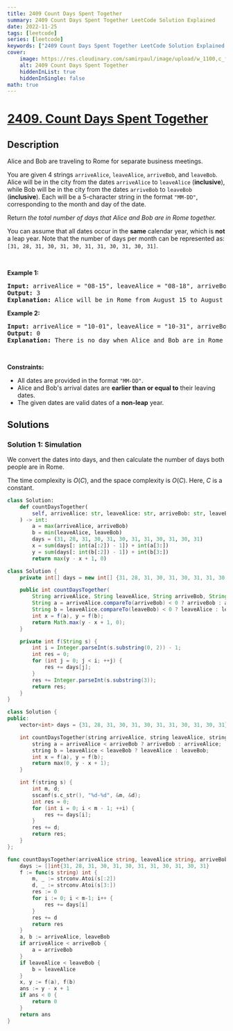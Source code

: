 ```yaml
---
title: 2409 Count Days Spent Together
summary: 2409 Count Days Spent Together LeetCode Solution Explained
date: 2022-11-25
tags: [leetcode]
series: [leetcode]
keywords: ["2409 Count Days Spent Together LeetCode Solution Explained in all languages", "2409 Count Days Spent Together", "LeetCode", "leetcode solution in Python3 C++ Java Go PHP Ruby Swift TypeScript Rust C# JavaScript C", "GeeksforGeeks", "InterviewBit", "Coding Ninjas", "HackerRank", "HackerEarth", "CodeChef", "TopCoder", "AlgoExpert", "freeCodeCamp", "Codeforces", "GitHub", "AtCoder", "Samir Paul"]
cover:
    image: https://res.cloudinary.com/samirpaul/image/upload/w_1100,c_fit,co_rgb:FFFFFF,l_text:Arial_75_bold:2409 Count Days Spent Together - Solution Explained/problem-solving.webp
    alt: 2409 Count Days Spent Together
    hiddenInList: true
    hiddenInSingle: false
math: true
---
```



# [2409. Count Days Spent Together](https://leetcode.com/problems/count-days-spent-together)


## Description

<p>Alice and Bob are traveling to Rome for separate business meetings.</p>

<p>You are given 4 strings <code>arriveAlice</code>, <code>leaveAlice</code>, <code>arriveBob</code>, and <code>leaveBob</code>. Alice will be in the city from the dates <code>arriveAlice</code> to <code>leaveAlice</code> (<strong>inclusive</strong>), while Bob will be in the city from the dates <code>arriveBob</code> to <code>leaveBob</code> (<strong>inclusive</strong>). Each will be a 5-character string in the format <code>&quot;MM-DD&quot;</code>, corresponding to the month and day of the date.</p>

<p>Return<em> the total number of days that Alice and Bob are in Rome together.</em></p>

<p>You can assume that all dates occur in the <strong>same</strong> calendar year, which is <strong>not</strong> a leap year. Note that the number of days per month can be represented as: <code>[31, 28, 31, 30, 31, 30, 31, 31, 30, 31, 30, 31]</code>.</p>

<p>&nbsp;</p>
<p><strong class="example">Example 1:</strong></p>

<pre>
<strong>Input:</strong> arriveAlice = &quot;08-15&quot;, leaveAlice = &quot;08-18&quot;, arriveBob = &quot;08-16&quot;, leaveBob = &quot;08-19&quot;
<strong>Output:</strong> 3
<strong>Explanation:</strong> Alice will be in Rome from August 15 to August 18. Bob will be in Rome from August 16 to August 19. They are both in Rome together on August 16th, 17th, and 18th, so the answer is 3.
</pre>

<p><strong class="example">Example 2:</strong></p>

<pre>
<strong>Input:</strong> arriveAlice = &quot;10-01&quot;, leaveAlice = &quot;10-31&quot;, arriveBob = &quot;11-01&quot;, leaveBob = &quot;12-31&quot;
<strong>Output:</strong> 0
<strong>Explanation:</strong> There is no day when Alice and Bob are in Rome together, so we return 0.
</pre>

<p>&nbsp;</p>
<p><strong>Constraints:</strong></p>

<ul>
	<li>All dates are provided in the format <code>&quot;MM-DD&quot;</code>.</li>
	<li>Alice and Bob&#39;s arrival dates are <strong>earlier than or equal to</strong> their leaving dates.</li>
	<li>The given dates are valid dates of a <strong>non-leap</strong> year.</li>
</ul>

## Solutions

### Solution 1: Simulation

We convert the dates into days, and then calculate the number of days both people are in Rome.

The time complexity is $O(C)$, and the space complexity is $O(C)$. Here, $C$ is a constant.

<!-- tabs:start -->

```python
class Solution:
    def countDaysTogether(
        self, arriveAlice: str, leaveAlice: str, arriveBob: str, leaveBob: str
    ) -> int:
        a = max(arriveAlice, arriveBob)
        b = min(leaveAlice, leaveBob)
        days = (31, 28, 31, 30, 31, 30, 31, 31, 30, 31, 30, 31)
        x = sum(days[: int(a[:2]) - 1]) + int(a[3:])
        y = sum(days[: int(b[:2]) - 1]) + int(b[3:])
        return max(y - x + 1, 0)
```

```java
class Solution {
    private int[] days = new int[] {31, 28, 31, 30, 31, 30, 31, 31, 30, 31, 30, 31};

    public int countDaysTogether(
        String arriveAlice, String leaveAlice, String arriveBob, String leaveBob) {
        String a = arriveAlice.compareTo(arriveBob) < 0 ? arriveBob : arriveAlice;
        String b = leaveAlice.compareTo(leaveBob) < 0 ? leaveAlice : leaveBob;
        int x = f(a), y = f(b);
        return Math.max(y - x + 1, 0);
    }

    private int f(String s) {
        int i = Integer.parseInt(s.substring(0, 2)) - 1;
        int res = 0;
        for (int j = 0; j < i; ++j) {
            res += days[j];
        }
        res += Integer.parseInt(s.substring(3));
        return res;
    }
}
```

```cpp
class Solution {
public:
    vector<int> days = {31, 28, 31, 30, 31, 30, 31, 31, 30, 31, 30, 31};

    int countDaysTogether(string arriveAlice, string leaveAlice, string arriveBob, string leaveBob) {
        string a = arriveAlice < arriveBob ? arriveBob : arriveAlice;
        string b = leaveAlice < leaveBob ? leaveAlice : leaveBob;
        int x = f(a), y = f(b);
        return max(0, y - x + 1);
    }

    int f(string s) {
        int m, d;
        sscanf(s.c_str(), "%d-%d", &m, &d);
        int res = 0;
        for (int i = 0; i < m - 1; ++i) {
            res += days[i];
        }
        res += d;
        return res;
    }
};
```

```go
func countDaysTogether(arriveAlice string, leaveAlice string, arriveBob string, leaveBob string) int {
	days := []int{31, 28, 31, 30, 31, 30, 31, 31, 30, 31, 30, 31}
	f := func(s string) int {
		m, _ := strconv.Atoi(s[:2])
		d, _ := strconv.Atoi(s[3:])
		res := 0
		for i := 0; i < m-1; i++ {
			res += days[i]
		}
		res += d
		return res
	}
	a, b := arriveAlice, leaveBob
	if arriveAlice < arriveBob {
		a = arriveBob
	}
	if leaveAlice < leaveBob {
		b = leaveAlice
	}
	x, y := f(a), f(b)
	ans := y - x + 1
	if ans < 0 {
		return 0
	}
	return ans
}
```

<!-- tabs:end -->

<!-- end -->
